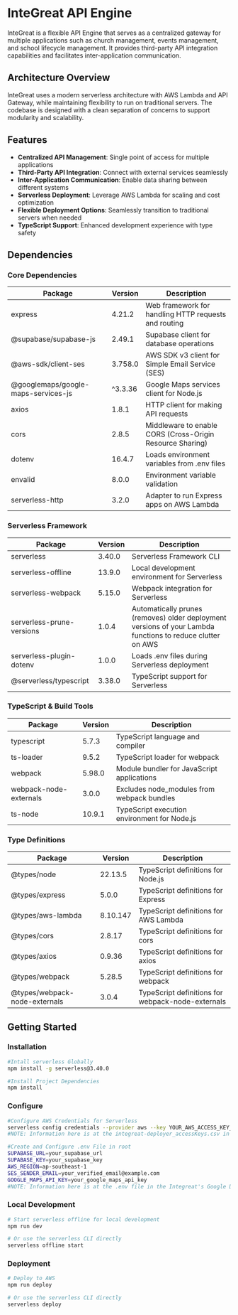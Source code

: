 # InteGreat API Engine

InteGreat is a flexible API Engine that serves as a centralized gateway for multiple applications such as church management, events management, and school lifecycle management. It provides third-party API integration capabilities and facilitates inter-application communication.

## Architecture Overview

InteGreat uses a modern serverless architecture with AWS Lambda and API Gateway, while maintaining flexibility to run on traditional servers. The codebase is designed with a clean separation of concerns to support modularity and scalability.

## Features

-   **Centralized API Management**: Single point of access for multiple applications
-   **Third-Party API Integration**: Connect with external services seamlessly
-   **Inter-Application Communication**: Enable data sharing between different systems
-   **Serverless Deployment**: Leverage AWS Lambda for scaling and cost optimization
-   **Flexible Deployment Options**: Seamlessly transition to traditional servers when needed
-   **TypeScript Support**: Enhanced development experience with type safety

## Dependencies

### Core Dependencies

| Package | Version | Description |
|---------|---------|-------------|
| express | 4.21.2 | Web framework for handling HTTP requests and routing |
| @supabase/supabase-js | 2.49.1 | Supabase client for database operations |
| @aws-sdk/client-ses | 3.758.0 | AWS SDK v3 client for Simple Email Service (SES) |
| @googlemaps/google-maps-services-js | ^3.3.36 | Google Maps services client for Node.js |
| axios | 1.8.1 | HTTP client for making API requests |
| cors | 2.8.5 | Middleware to enable CORS (Cross-Origin Resource Sharing) |
| dotenv | 16.4.7 | Loads environment variables from .env files |
| envalid | 8.0.0 | Environment variable validation |
| serverless-http | 3.2.0 | Adapter to run Express apps on AWS Lambda |

### Serverless Framework

| Package | Version | Description |
|---------|---------|-------------|
| serverless | 3.40.0 | Serverless Framework CLI |
| serverless-offline | 13.9.0 | Local development environment for Serverless |
| serverless-webpack | 5.15.0 | Webpack integration for Serverless |
| serverless-prune-versions | 1.0.4 | Automatically prunes (removes) older deployment versions of your Lambda functions to reduce clutter on AWS |
| serverless-plugin-dotenv | 1.0.0 | Loads .env files during Serverless deployment |
| @serverless/typescript | 3.38.0 | TypeScript support for Serverless |

### TypeScript & Build Tools

| Package | Version | Description |
|---------|---------|-------------|
| typescript | 5.7.3 | TypeScript language and compiler |
| ts-loader | 9.5.2 | TypeScript loader for webpack |
| webpack | 5.98.0 | Module bundler for JavaScript applications |
| webpack-node-externals | 3.0.0 | Excludes node_modules from webpack bundles |
| ts-node | 10.9.1 | TypeScript execution environment for Node.js |

### Type Definitions

| Package                       | Version  | Description                                       |
| ----------------------------- | -------- | ------------------------------------------------- |
| @types/node                   | 22.13.5  | TypeScript definitions for Node.js                |
| @types/express                | 5.0.0    | TypeScript definitions for Express                |
| @types/aws-lambda             | 8.10.147 | TypeScript definitions for AWS Lambda             |
| @types/cors                   | 2.8.17   | TypeScript definitions for cors                   |
| @types/axios                  | 0.9.36   | TypeScript definitions for axios                  |
| @types/webpack                | 5.28.5   | TypeScript definitions for webpack                |
| @types/webpack-node-externals | 3.0.4    | TypeScript definitions for webpack-node-externals |

## Getting Started

### Installation

```bash
#Intall serverless Globally
npm install -g serverless@3.40.0

#Install Project Dependencies
npm install
```

### Configure

```bash
#Configure AWS Credentials for Serverless
serverless config credentials --provider aws --key YOUR_AWS_ACCESS_KEY_ID --secret YOUR_AWS_SECRET_ACCESS_KEY
#NOTE: Information here is at the integreat-deployer_accessKeys.csv in the InteGreat's Google Drive Account || The Environments of this repository

#Create and Configure .env File in root
SUPABASE_URL=your_supabase_url
SUPABASE_KEY=your_supabase_key
AWS_REGION=ap-southeast-1
SES_SENDER_EMAIL=your_verified_email@example.com
GOOGLE_MAPS_API_KEY=your_google_maps_api_key
#NOTE: Information here is at the .env file in the Integreat's Google Drive Account || The Environments of this repository
```

### Local Development

```bash
# Start serverless offline for local development
npm run dev

# Or use the serverless CLI directly
serverless offline start
```

### Deployment

```bash
# Deploy to AWS
npm run deploy

# Or use the serverless CLI directly
serverless deploy
```
